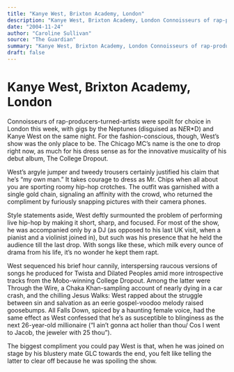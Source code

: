 ```yaml
---
title: "Kanye West, Brixton Academy, London"
description: "Kanye West, Brixton Academy, London Connoisseurs of rap-producers-turned-artists were spoilt for choice in London this week. The Chicago MC’s name is the one to drop right now, as much for his dress s..."
date: "2004-11-24"
author: "Caroline Sullivan"
source: "The Guardian"
summary: "Kanye West, Brixton Academy, London Connoisseurs of rap-producers-turned-artists were spoilt for choice in London this week. The Chicago MC’s name is the one to drop right now, as much for his dress sense as for the innovative musicality of his debut album, The College Dropout. It takes courage to dress as Mr. Chips when all about you are sporting roomy hip-hop crotches."
draft: false
---
```


# Kanye West, Brixton Academy, London

Connoisseurs of rap-producers-turned-artists were spoilt for choice in London this week, with gigs by the Neptunes (disguised as N*E*R*D) and Kanye West on the same night. For the fashion-conscious, though, West’s show was the only place to be. The Chicago MC’s name is the one to drop right now, as much for his dress sense as for the innovative musicality of his debut album, The College Dropout.

West’s argyle jumper and tweedy trousers certainly justified his claim that he’s “my own man.” It takes courage to dress as Mr. Chips when all about you are sporting roomy hip-hop crotches. The outfit was garnished with a single gold chain, signaling an affinity with the crowd, who returned the compliment by furiously snapping pictures with their camera phones.

Style statements aside, West deftly surmounted the problem of performing live hip-hop by making it short, sharp, and focused. For most of the show, he was accompanied only by a DJ (as opposed to his last UK visit, when a pianist and a violinist joined in), but such was his presence that he held the audience till the last drop. With songs like these, which milk every ounce of drama from his life, it’s no wonder he kept them rapt.

West sequenced his brief hour cannily, interspersing raucous versions of songs he produced for Twista and Dilated Peoples amid more introspective tracks from the Mobo-winning College Dropout. Among the latter were Through the Wire, a Chaka Khan-sampling account of nearly dying in a car crash, and the chilling Jesus Walks: West rapped about the struggle between sin and salvation as an eerie gospel-voodoo melody raised goosebumps. All Falls Down, spiced by a haunting female voice, had the same effect as West confessed that he’s as susceptible to blinginess as the next 26-year-old millionaire (“I ain’t gonna act holier than thou/ Cos I went to Jacob, the jeweler with 25 thou”).

The biggest compliment you could pay West is that, when he was joined on stage by his blustery mate GLC towards the end, you felt like telling the latter to clear off because he was spoiling the show.
